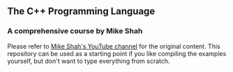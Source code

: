## The C++ Programming Language
### A comprehensive course by Mike Shah

Please refer to [Mike Shah's YouTube channel](https://www.youtube.com/playlist?list=PLvv0ScY6vfd8j-tlhYVPYgiIyXduu6m-L) for the original content. This repository can be used as a starting point if you like compiling the examples yourself, but don't want to type everything from scratch.
